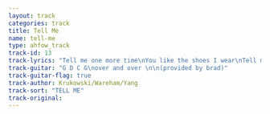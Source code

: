 ```yaml
---
layout: track
categories: track
title: Tell Me
name: tell-me
type: ahfow_track
track-id: 13
track-lyrics: "Tell me one more time\nYou like the shoes I wear\nTell me as you leave\nYou really couldn't care\nI bought all the drinks\nAnd I paid for your friends\nJesus can't you see\nI'm goin round the bend?\n\nStep into my shoes\nAnd see things as I do\nStep inside this house\nYou know I'd love you to\nHow come you can't see\nThe things you left behind?\nHow come you can't see\nI'm goin round the bend?"
track-guitar: "G D C G\nover and over \n\n(provided by brad)"
track-guitar-flag: true
track-author: Krukowski/Wareham/Yang
track-sort: "TELL ME"
track-original: 
---
```

